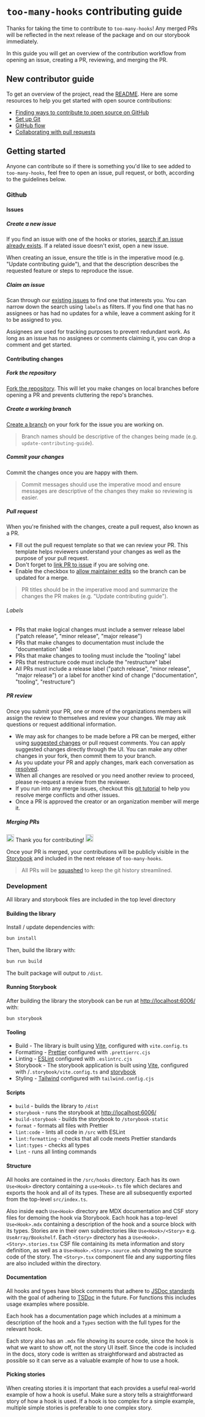 # `too-many-hooks` contributing guide

Thanks for taking the time to contribute to `too-many-hooks`! Any merged PRs will be reflected in the next release of the package and on our storybook immediately.

In this guide you will get an overview of the contribution workflow from opening an issue, creating a PR, reviewing, and merging the PR.

## New contributor guide

To get an overview of the project, read the [README](README.md). Here are some resources to help you get started with open source contributions:

- [Finding ways to contribute to open source on GitHub](https://docs.github.com/en/get-started/exploring-projects-on-github/finding-ways-to-contribute-to-open-source-on-github)
- [Set up Git](https://docs.github.com/en/get-started/quickstart/set-up-git)
- [GitHub flow](https://docs.github.com/en/get-started/quickstart/github-flow)
- [Collaborating with pull requests](https://docs.github.com/en/github/collaborating-with-pull-requests)

## Getting started

Anyone can contribute so if there is something you'd like to see added to `too-many-hooks`, feel free to open an issue, pull request, or both, according to the guidelines below.

### Github

#### Issues

##### Create a new issue

If you find an issue with one of the hooks or stories, [search if an issue already exists](https://docs.github.com/en/github/searching-for-information-on-github/searching-on-github/searching-issues-and-pull-requests#search-by-the-title-body-or-comments). If a related issue doesn't exist, open a new issue.

When creating an issue, ensure the title is in the imperative mood (e.g. "Update contributing guide"), and that the description describes the requested feature or steps to reproduce the issue.

##### Claim an issue

Scan through our [existing issues](https://github.com/yobgob/too-many-hooks/issues) to find one that interests you. You can narrow down the search using `labels` as filters. If you find one that has no assignees or has had no updates for a while, leave a comment asking for it to be assigned to you.

Assignees are used for tracking purposes to prevent redundant work. As long as an issue has no assignees or comments claiming it, you can drop a comment and get started.

#### Contributing changes

##### Fork the repository

[Fork the repository](https://docs.github.com/en/get-started/quickstart/fork-a-repo). This will let you make changes on local branches before opening a PR and prevents cluttering the repo's branches.

##### Create a working branch

[Create a branch](https://docs.github.com/en/desktop/contributing-and-collaborating-using-github-desktop/making-changes-in-a-branch/managing-branches) on your fork for the issue you are working on.

> Branch names should be descriptive of the changes being made (e.g. `update-contributing-guide`).

##### Commit your changes

Commit the changes once you are happy with them.

> Commit messages should use the imperative mood and ensure messages are descriptive of the changes they make so reviewing is easier.

##### Pull request

When you're finished with the changes, create a pull request, also known as a PR.

- Fill out the pull request template so that we can review your PR. This template helps reviewers understand your changes as well as the purpose of your pull request.
- Don't forget to [link PR to issue](https://docs.github.com/en/issues/tracking-your-work-with-issues/linking-a-pull-request-to-an-issue) if you are solving one.
- Enable the checkbox to [allow maintainer edits](https://docs.github.com/en/github/collaborating-with-issues-and-pull-requests/allowing-changes-to-a-pull-request-branch-created-from-a-fork) so the branch can be updated for a merge.

> PR titles should be in the imperative mood and summarize the changes the PR makes (e.g. "Update contributing guide").

###### Labels

- PRs that make logical changes must include a semver release label ("patch release", "minor release", "major release")
- PRs that make changes to documentation must include the "documentation" label
- PRs that make changes to tooling must include the "tooling" label
- PRs that restructure code must include the "restructure" label
- All PRs must include a release label ("patch release", "minor release", "major release") or a label for another kind of change ("documentation", "tooling", "restructure")

##### PR review

Once you submit your PR, one or more of the organizations members will assign the review to themselves and review your changes. We may ask questions or request additional information.

- We may ask for changes to be made before a PR can be merged, either using [suggested changes](https://docs.github.com/en/github/collaborating-with-issues-and-pull-requests/incorporating-feedback-in-your-pull-request) or pull request comments. You can apply suggested changes directly through the UI. You can make any other changes in your fork, then commit them to your branch.
- As you update your PR and apply changes, mark each conversation as [resolved](https://docs.github.com/en/github/collaborating-with-issues-and-pull-requests/commenting-on-a-pull-request#resolving-conversations).
- When all changes are resolved or you need another review to proceed, please re-request a review from the reviewer.
- If you run into any merge issues, checkout this [git tutorial](https://github.com/skills/resolve-merge-conflicts) to help you resolve merge conflicts and other issues.
- Once a PR is approved the creator or an organization member will merge it.

##### Merging PRs

<img src="https://media.giphy.com/media/jpbnoe3UIa8TU8LM13/giphy.gif" width="20" height="20" /> Thank you for contributing! <img src="https://media.giphy.com/media/jpbnoe3UIa8TU8LM13/giphy.gif" width="20" height="20" />

Once your PR is merged, your contributions will be publicly visible in the [Storybook](https://yobgob.github.io/too-many-hooks/) and included in the next release of `too-many-hooks`.

> All PRs will be [squashed](https://docs.github.com/en/pull-requests/collaborating-with-pull-requests/incorporating-changes-from-a-pull-request/about-pull-request-merges#squash-and-merge-your-commits) to keep the git history streamlined.

### Development

All library and storybook files are included in the top level directory

#### Building the library

Install / update dependencies with:

```sh
bun install
```

Then, build the library with:

```sh
bun run build
```

The built package will output to `/dist`.

#### Running Storybook

After building the library the storybook can be run at [http://localhost:6006/](http://localhost:6006/) with:

`bun storybook`

#### Tooling

- Build - The library is built using [Vite](https://vitejs.dev/), configured with `vite.config.ts`
- Formatting - [Prettier](https://prettier.io/docs/en/) configured with `.prettierrc.cjs`
- Linting - [ESLint](https://eslint.org/docs/latest/) configured with `.eslintrc.cjs`
- Storybook - The storybook application is built using [Vite](https://vitejs.dev/), configured with /`.storybook/vite.config.ts` and [storybook](https://storybook.js.org/docs/ember/get-started/introduction)
- Styling - [Tailwind](https://tailwindcss.com/docs/installation) configured with `tailwind.config.cjs`

#### Scripts

- `build` - builds the library to `/dist`
- `storybook` - runs the storybook at [http://localhost:6006/](http://localhost:6006/)
- `build-storybook` - builds the storybook to `/storybook-static`
- `format` - formats all files with Prettier
- `lint:code` - lints all code in `/src` with ESLint
- `lint:formatting` - checks that all code meets Prettier standards
- `lint:types` - checks all types
- `lint` - runs all linting commands

#### Structure

All hooks are contained in the `/src/hooks` directory. Each has its own `Use<Hook>` directory containing a `use<Hook>.ts` file which declares and exports the hook and all of its types. These are all subsequently exported from the top-level `src/index.ts`.

Also inside each `Use<Hook>` directory are MDX documentation and CSF story files for demoing the hook via Storybook. Each hook has a top-level `Use<Hook>.mdx` containing a description of the hook and a source block with its types. Stories are in their own subdirectories like `Use<Hook>/<Story>` e.g. `UseArray/Bookshelf`. Each `<Story>` directory has a `Use<Hook>.<Story>.stories.tsx` CSF file containing its meta information and story definition, as well as a `Use<Hook>.<Story>.source.mdx` showing the source code of the story. The `<Story>.tsx` component file and any supporting files are also included within the directory.

#### Documentation

All hooks and types have block comments that adhere to [JSDoc standards](https://jsdoc.app/) with the goal of adhering to [TSDoc](https://tsdoc.org/) in the future. For functions this includes usage examples where possible.

Each hook has a documentation page which includes at a minimum a description of the hook and a `Types` section with the full types for the relevant hook.

Each story also has an `.mdx` file showing its source code, since the hook is what we want to show off, not the story UI itself. Since the code is included in the docs, story code is written as straightforward and abstracted as possible so it can serve as a valuable example of how to use a hook.

#### Picking stories

When creating stories it is important that each provides a useful real-world example of how a hook is useful. Make sure a story tells a straightforward story of how a hook is used. If a hook is too complex for a simple example, multiple simple stories is preferable to one complex story.
